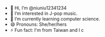 - 👋 Hi, I’m @niuniu12341234
- 👀 I’m interested in J-pop music.
- 🌱 I’m currently learning computer science.
- 😄 Pronouns: She/her/hers
- ⚡ Fun fact: I'm from Taiwan and I c

<!---
niuniu12341234/niuniu12341234 is a ✨ special ✨ repository because its `README.md` (this file) appears on your GitHub profile.
You can click the Preview link to take a look at your changes.
--->
